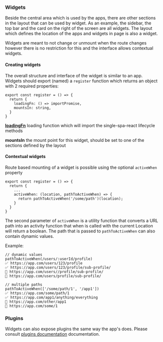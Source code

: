 ### Widgets
Beside the central area which is used by the apps, there are other 
sections in the layout that can be used by widget.
As an example, the sidebar, the top bar and the card on the right of the screen
are all widgets. The layout which defines the location of the apps and widgets in page
is also a widget.

Widgets are meant to not change or unmount when the route changes however 
there is no restriction for this and the interface allows contextual widgets.

#### Creating widgets

The overall structure and interface of the widget is similar to an app.
Widgets should export (named) a `register` function which returns an object with 
2 required properties:

```
export const register = () => {
  return {
    loadingFn: () => importPromise,
    mountsIn: string,
  }
}
```

**[loadingFn](./loading-fn.md)** loading function which will import the single-spa-react lifecycle methods

**mountsIn** the mount point for this widget, should be set to one of the sections 
defined by the layout

#### Contextual widgets
Route based mounting of a widget is possible using the optional `activeWhen` property

```
export const register = () => {
  return {
    ...
    activeWhen: (location, pathToActiveWhen) => {
      return pathToActiveWhen('/some/path')(location);
    }
  }
}
```

The second parameter of `activeWhen` is a utility function that converts a URL path into an activity function that 
when is called with the current Location will return a boolean.
The path that is passed to `pathToActiveWhen` can also contain dynamic values.

Example:
```
// dynamic values
pathToActiveWhen(/users/:userId/profile)
✅ https://app.com/users/123/profile
✅ https://app.com/users/123/profile/sub-profile/
🚫 https://app.com/users//profile/sub-profile/
🚫 https://app.com/users/profile/sub-profile/

// multiple paths
pathToActiveWhen(['/some/path/1', '/app1'])
✅ https://app.com/some/path/1
✅ https://app.com/app1/anything/everything
🚫 https://app.com/other/app1
🚫 https://app.com/some/1
```

### Plugins
Widgets can also expose plugins the same way the app's does.
Please consult [plugins documentation](./PLUGINS.md) documentation.
